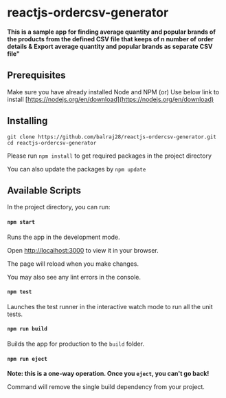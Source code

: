 
# reactjs-ordercsv-generator

**This is a sample app for finding average quantity and popular brands of the products from the defined CSV file that keeps of n number of order details & Export average quantity and popular brands as separate CSV file"**

## Prerequisites

Make sure you have already installed Node and NPM (or) Use below link to install 
[https://nodejs.org/en/download](https://nodejs.org/en/download) 

## Installing


```
git clone https://github.com/balraj28/reactjs-ordercsv-generator.git
cd reactjs-ordercsv-generator

```

Please run `npm install` to get required packages in the project directory

You can also update the packages by `npm update`

## Available Scripts

In the project directory, you can run:

#### `npm start`

Runs the app in the development mode.

Open [http://localhost:3000](http://localhost:3000) to view it in your browser.

The page will reload when you make changes.

You may also see any lint errors in the console.

#### `npm test` 

Launches the test runner in the interactive watch mode to run all the unit tests.

#### `npm run build`

Builds the app for production to the `build` folder.

#### `npm run eject`

**Note: this is a one-way operation. Once you `eject`, you can't go back!**

Command will remove the single build dependency from your project.